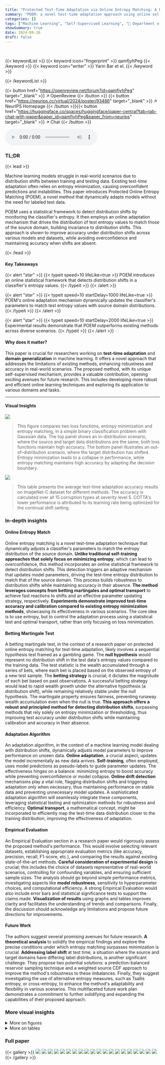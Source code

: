 ```yaml
---
title: "Protected Test-Time Adaptation via Online Entropy Matching: A Betting Approach"
summary: "POEM: a novel test-time adaptation approach using online self-training improves accuracy under distribution shifts by dynamically updating the classifier, ensuring invariance to shifts while maintaini..."
categories: []
tags: ["Machine Learning", "Self-Supervised Learning", "🏢 Department of Computer Science, Technion—Israel Institute of Technology",]
showSummary: true
date: 2024-09-26
draft: false
---
```


<br>

{{< keywordList >}}
{{< keyword icon="fingerprint" >}} qamfjyhPeg {{< /keyword >}}
{{< keyword icon="writer" >}} Yarin Bar et el. {{< /keyword >}}
 
{{< /keywordList >}}

{{< button href="https://openreview.net/forum?id=qamfjyhPeg" target="_blank" >}}
↗ OpenReview
{{< /button >}}
{{< button href="https://neurips.cc/virtual/2024/poster/93486" target="_blank" >}}
↗ NeurIPS Homepage
{{< /button >}}{{< button href="https://huggingface.co/spaces/huggingface/paper-central?tab=tab-chat-with-paper&paper_id=qamfjyhPeg&paper_from=neurips" target="_blank" >}}
↗ Chat
{{< /button >}}



<audio controls>
    <source src="https://ai-paper-reviewer.com/qamfjyhPeg/podcast.wav" type="audio/wav">
    Your browser does not support the audio element.
</audio>


### TL;DR


{{< lead >}}

Machine learning models struggle in real-world scenarios due to distribution shifts between training and testing data. Existing test-time adaptation often relies on entropy minimization, causing overconfident predictions and instabilities. This paper introduces Protected Online Entropy Matching (POEM), a novel method that dynamically adapts models without the need for labeled test data. 

POEM uses a statistical framework to detect distribution shifts by monitoring the classifier's entropy.  It then employs an online adaptation mechanism that drives the distribution of test entropy values to match those of the source domain, building invariance to distribution shifts. This approach is shown to improve accuracy under distribution shifts across various models and datasets, while avoiding overconfidence and maintaining accuracy when shifts are absent.

{{< /lead >}}


#### Key Takeaways

{{< alert "star" >}}
{{< typeit speed=10 lifeLike=true >}} POEM introduces an online statistical framework that detects distribution shifts in a classifier's entropy values. {{< /typeit >}}
{{< /alert >}}

{{< alert "star" >}}
{{< typeit speed=10 startDelay=1000 lifeLike=true >}} POEM's online adaptation mechanism dynamically updates the classifier's parameters to match test entropy values with source domain distributions. {{< /typeit >}}
{{< /alert >}}

{{< alert "star" >}}
{{< typeit speed=10 startDelay=2000 lifeLike=true >}} Experimental results demonstrate that POEM outperforms existing methods across diverse scenarios. {{< /typeit >}}
{{< /alert >}}

#### Why does it matter?
This paper is crucial for researchers working on **test-time adaptation** and **domain generalization** in machine learning. It offers a novel approach that addresses the limitations of existing methods, enhancing robustness and accuracy in real-world scenarios. The proposed method, with its unique self-supervised mechanism, provides a valuable contribution, opening exciting avenues for future research.  This includes developing more robust and efficient online learning techniques and exploring its application to various domains and tasks.

------
#### Visual Insights



![](https://ai-paper-reviewer.com/qamfjyhPeg/figures_4_1.jpg)

> This figure compares two loss functions, entropy minimization and entropy matching, in a simple binary classification problem with Gaussian data. The top panel shows an in-distribution scenario, where the source and target data distributions are the same; both loss functions maintain high accuracy.  The bottom panel illustrates an out-of-distribution scenario, where the target distribution has shifted.  Entropy minimization leads to a collapse in performance, while entropy matching maintains high accuracy by adapting the decision boundary.





![](https://ai-paper-reviewer.com/qamfjyhPeg/tables_25_1.jpg)

> This table presents the average test-time adaptation accuracy results on ImageNet-C dataset for different methods.  The accuracy is calculated over all 15 corruption types at severity level 5.  COTTA's lower performance is attributed to its learning rate being optimized for the continual shift setting.





### In-depth insights


#### Online Entropy Match
Online entropy matching is a novel test-time adaptation technique that dynamically adjusts a classifier's parameters to match the entropy distribution of the source domain.  **Unlike traditional self-training approaches that solely focus on minimizing entropy**, which can lead to overconfidence, this method incorporates an online statistical framework to detect distribution shifts.  This detection triggers an adaptive mechanism that updates model parameters, driving the test-time entropy distribution to match that of the source domain. This process builds robustness to distribution shifts while maintaining accuracy in their absence.  **The method leverages concepts from betting martingales and optimal transport** to achieve fast reactions to shifts and an effective parameter updating strategy, respectively.  **Experiments demonstrate improved test-time accuracy and calibration compared to existing entropy minimization methods**, showcasing its effectiveness in various scenarios. The core idea is to use entropy, but to control the adaptation process using a statistical test and optimal transport, rather than only focusing on loss minimization.

#### Betting Martingale Test
A betting martingale test, in the context of a research paper on protected online entropy matching for test-time adaptation, likely involves a sequential hypothesis test framed as a gambling game.  The **null hypothesis** would represent no distribution shift in the test data's entropy values compared to the training data.  The test statistic is the wealth accumulated through a series of bets, where each bet is placed based on the observed entropy of a new test sample. The **betting strategy** is crucial; it dictates the magnitude of each bet based on past observations. A successful betting strategy would lead to rapid wealth growth under the alternative hypothesis (a distribution shift), while remaining relatively stable under the null hypothesis. The martingale property ensures fairness, preventing runaway wealth accumulation even when the null is true. **This approach offers a robust and principled method for detecting distribution shifts**, surpassing methods that rely solely on entropy minimization or thresholding, thus improving test accuracy under distribution shifts while maintaining calibration and accuracy in their absence.

#### Adaptation Algorithm
An adaptation algorithm, in the context of a machine learning model dealing with distribution shifts, dynamically adjusts model parameters to improve performance on unseen data.  **Online adaptation**, a crucial aspect, updates the model incrementally as new data arrives.  **Self-training**, often employed, uses model predictions as pseudo-labels to guide parameter updates.  The effectiveness hinges on a balance: minimizing entropy to boost accuracy while preventing overconfidence or model collapse.  **Online drift detection** mechanisms play a vital role, flagging distribution shifts and triggering adaptation only when necessary, thus maintaining performance on stable data and preventing unnecessary model updates.  A sophisticated adaptation algorithm will seamlessly integrate these components, leveraging statistical testing and optimization methods for robustness and efficiency.  **Optimal transport**, a mathematical concept, might be incorporated to efficiently map the test-time data distribution closer to the training distribution, improving the effectiveness of adaptation.

#### Empirical Evaluation
An Empirical Evaluation section in a research paper would rigorously assess the proposed method's performance.  This would involve selecting relevant datasets, establishing appropriate evaluation metrics (like accuracy, precision, recall, F1-score, etc.), and comparing the results against existing state-of-the-art methods. **Careful consideration of experimental design** is crucial; this includes the choice of datasets representative of real-world scenarios,  controlling for confounding variables, and ensuring sufficient sample sizes.  The analysis should go beyond simple performance metrics, investigating aspects like **model robustness**, sensitivity to hyperparameter choices, and computational efficiency.  A strong Empirical Evaluation would also include error bars and statistical significance tests to support the claims made.  **Visualization of results** using graphs and tables improves clarity and facilitates the understanding of trends and comparisons. Finally, the discussion should acknowledge any limitations and propose future directions for improvements.

#### Future Work
The authors suggest several promising avenues for future research.  **A theoretical analysis** to solidify the empirical findings and explore the precise conditions under which entropy matching surpasses minimization is crucial.  **Addressing label shift** at test time, a situation where the source and target domains have differing label distributions, is another significant challenge.  They propose two potential solutions: a prediction-balanced reservoir sampling technique and a weighted source CDF approach to improve the method's robustness to these imbalances.  Finally, they suggest investigating the use of alternative entropy measures, such as Tsallis entropy, or cross-entropy, to enhance the method's adaptability and flexibility in various scenarios.  This multifaceted future work plan demonstrates a commitment to further solidifying and expanding the capabilities of their proposed approach.


### More visual insights

<details>
<summary>More on figures
</summary>


![](https://ai-paper-reviewer.com/qamfjyhPeg/figures_8_1.jpg)

> This figure shows the results of continual test-time adaptation experiments on the ImageNet-C dataset using a Vision Transformer (ViT) model. The top panel displays the per-corruption accuracy with a corruption segment size of 1000 examples. The bottom-left and bottom-center panels show the accuracy changes under severity shifts, while the bottom-right panel shows the mean accuracy as a function of the corruption segment size.  The figure demonstrates POEM's performance compared to the best baseline method (EATA) and a no-adaptation approach across various scenarios.


![](https://ai-paper-reviewer.com/qamfjyhPeg/figures_9_1.jpg)

> The left panel shows the calibration error (ECE) and parameter change (||w||) for different adaptation methods on the ImageNet dataset. Lower values indicate better calibration and less modification to the original model parameters.  The right panel shows the betting variable (e) over time for both in-distribution and out-of-distribution scenarios. This variable controls the aggressiveness of the bets in the testing-by-betting framework, and its behavior reflects the adaptation process.


![](https://ai-paper-reviewer.com/qamfjyhPeg/figures_20_1.jpg)

> This figure shows the behavior of the wealth process (martingale) and the betting variable epsilon in three different scenarios: in-distribution, out-of-distribution without adaptation, and out-of-distribution with adaptation. The top panel displays the martingale in log scale, while the bottom panel shows epsilon. The results demonstrate that the proposed adaptation mechanism effectively controls the martingale's growth in the presence of distribution shift, preventing excessive model updates.


![](https://ai-paper-reviewer.com/qamfjyhPeg/figures_24_1.jpg)

> This figure presents the results of continual test-time adaptation experiments conducted on ImageNet-C using a Vision Transformer (ViT) model. The top panel shows per-corruption accuracy with a corruption segment size of 1000 examples. The bottom-left and bottom-center panels illustrate the effect of severity shifts on accuracy. The bottom-right panel demonstrates how the mean accuracy changes as a function of corruption segment size.


![](https://ai-paper-reviewer.com/qamfjyhPeg/figures_27_1.jpg)

> This figure shows the cumulative distribution function (CDF) of the entropy of the predictions made by different test-time adaptation methods on ImageNet data.  The left panel shows the results when the models are tested on in-distribution data (ImageNet validation set) and the right panel shows the results when tested on out-of-distribution data (ImageNet-C with brightness corruption). The dotted black line represents the CDF of the entropy of the original model's predictions on the source data. The figure demonstrates how the different methods affect the distribution of the test entropy. The goal of protected online entropy matching (POEM) is to have the target entropy distribution match the source entropy distribution to maintain robustness against distribution shifts.


![](https://ai-paper-reviewer.com/qamfjyhPeg/figures_27_2.jpg)

> The figure shows the results of continual test-time adaptation experiments conducted on the ImageNet-C dataset using a Vision Transformer (ViT) model. The top panel displays the per-corruption accuracy for different corruption types at severity level 5, with a corruption segment size of 1000 examples. The bottom left and center panels illustrate the accuracy changes during severity shifts (low to high and back to low, and high to low and back to high). The bottom right panel shows the mean accuracy as a function of the corruption segment size, demonstrating the effect of segment size on the adaptation performance.


![](https://ai-paper-reviewer.com/qamfjyhPeg/figures_28_1.jpg)

> This figure shows the results of continual test-time adaptation experiments on the ImageNet-C dataset using a Vision Transformer (ViT) model.  The top panel displays per-corruption accuracy with a segment size of 1000 examples. The bottom-left and bottom-center panels illustrate the accuracy changes under severity shifts (low to high and back, and high to low and back).  The bottom-right panel shows how mean accuracy changes with different corruption segment sizes.  Only POEM, EATA, and the no-adaptation baseline are shown for clarity.


![](https://ai-paper-reviewer.com/qamfjyhPeg/figures_29_1.jpg)

> This figure presents the results of continual test-time adaptation experiments on the ImageNet-C dataset using a Vision Transformer (ViT) model. The top panel shows the per-corruption accuracy with a corruption segment size of 1000 examples, averaged over 10 independent runs.  The bottom panels illustrate the accuracy changes under different severity shift scenarios (low to high and back, high to low and back) for gaussian noise, comparing POEM with EATA and the no-adaptation baseline. The bottom-right panel displays the mean accuracy under continual corruptions as the corruption segment size varies.


</details>




<details>
<summary>More on tables
</summary>


![](https://ai-paper-reviewer.com/qamfjyhPeg/tables_25_2.jpg)
> This table presents a detailed breakdown of the performance of different test-time adaptation methods on the ImageNet-C dataset.  It shows the accuracy achieved by each method for each of the 15 different corruption types at severity level 5. The results are averaged over 10 independent experimental runs, and standard errors are included to show variability.

![](https://ai-paper-reviewer.com/qamfjyhPeg/tables_26_1.jpg)
> This table presents the results of applying different test-time adaptation methods to the ImageNet validation set (in-distribution data).  It compares the top-1 and top-5 accuracy, empirical calibration error (ECE), and the change in model parameters (||w||) for each method.  Lower values for ECE and ||w|| indicate better performance and less modification to the original model.

![](https://ai-paper-reviewer.com/qamfjyhPeg/tables_26_2.jpg)
> This table presents the average accuracy of different test-time adaptation methods on ImageNet-C dataset when facing a single corruption type at severity level 5.  It shows the performance of several methods including the proposed POEM method and baselines like TENT, COTTA, EATA, and SAR.  The table highlights the superior performance of the proposed method compared to the others. Detailed results broken down by each corruption type are available in Table 2.

</details>




### Full paper

{{< gallery >}}
<img src="https://ai-paper-reviewer.com/qamfjyhPeg/1.png" class="grid-w50 md:grid-w33 xl:grid-w25" />
<img src="https://ai-paper-reviewer.com/qamfjyhPeg/2.png" class="grid-w50 md:grid-w33 xl:grid-w25" />
<img src="https://ai-paper-reviewer.com/qamfjyhPeg/3.png" class="grid-w50 md:grid-w33 xl:grid-w25" />
<img src="https://ai-paper-reviewer.com/qamfjyhPeg/4.png" class="grid-w50 md:grid-w33 xl:grid-w25" />
<img src="https://ai-paper-reviewer.com/qamfjyhPeg/5.png" class="grid-w50 md:grid-w33 xl:grid-w25" />
<img src="https://ai-paper-reviewer.com/qamfjyhPeg/6.png" class="grid-w50 md:grid-w33 xl:grid-w25" />
<img src="https://ai-paper-reviewer.com/qamfjyhPeg/7.png" class="grid-w50 md:grid-w33 xl:grid-w25" />
<img src="https://ai-paper-reviewer.com/qamfjyhPeg/8.png" class="grid-w50 md:grid-w33 xl:grid-w25" />
<img src="https://ai-paper-reviewer.com/qamfjyhPeg/9.png" class="grid-w50 md:grid-w33 xl:grid-w25" />
<img src="https://ai-paper-reviewer.com/qamfjyhPeg/10.png" class="grid-w50 md:grid-w33 xl:grid-w25" />
<img src="https://ai-paper-reviewer.com/qamfjyhPeg/11.png" class="grid-w50 md:grid-w33 xl:grid-w25" />
<img src="https://ai-paper-reviewer.com/qamfjyhPeg/12.png" class="grid-w50 md:grid-w33 xl:grid-w25" />
<img src="https://ai-paper-reviewer.com/qamfjyhPeg/13.png" class="grid-w50 md:grid-w33 xl:grid-w25" />
<img src="https://ai-paper-reviewer.com/qamfjyhPeg/14.png" class="grid-w50 md:grid-w33 xl:grid-w25" />
<img src="https://ai-paper-reviewer.com/qamfjyhPeg/15.png" class="grid-w50 md:grid-w33 xl:grid-w25" />
<img src="https://ai-paper-reviewer.com/qamfjyhPeg/16.png" class="grid-w50 md:grid-w33 xl:grid-w25" />
<img src="https://ai-paper-reviewer.com/qamfjyhPeg/17.png" class="grid-w50 md:grid-w33 xl:grid-w25" />
<img src="https://ai-paper-reviewer.com/qamfjyhPeg/18.png" class="grid-w50 md:grid-w33 xl:grid-w25" />
<img src="https://ai-paper-reviewer.com/qamfjyhPeg/19.png" class="grid-w50 md:grid-w33 xl:grid-w25" />
<img src="https://ai-paper-reviewer.com/qamfjyhPeg/20.png" class="grid-w50 md:grid-w33 xl:grid-w25" />
{{< /gallery >}}